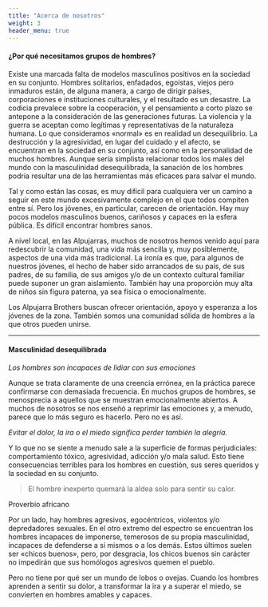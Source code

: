 ```yaml
---
title: "Acerca de nosotros"
weight: 3
header_menu: true
---
```


#### ¿Por qué necesitamos grupos de hombres?

Existe una marcada falta de modelos masculinos positivos en la sociedad en su conjunto. Hombres solitarios, enfadados, egoístas, viejos pero inmaduros están, de alguna manera, a cargo de dirigir países, corporaciones e instituciones culturales, y el resultado es un desastre. La codicia prevalece sobre la cooperación, y el pensamiento a corto plazo se antepone a la consideración de las generaciones futuras. La violencia y la guerra se aceptan como legítimas y representativas de la naturaleza humana. Lo que consideramos «normal» es en realidad un desequilibrio. La destrucción y la agresividad, en lugar del cuidado y el afecto, se encuentran en la sociedad en su conjunto, así como en la personalidad de muchos hombres. Aunque sería simplista relacionar todos los males del mundo con la masculinidad desequilibrada, la sanación de los hombres podría resultar una de las herramientas más eficaces para salvar el mundo.

Tal y como están las cosas, es muy difícil para cualquiera ver un camino a seguir en este mundo excesivamente complejo en el que todos compiten entre sí. Pero los jóvenes, en particular, carecen de orientación. Hay muy pocos modelos masculinos buenos, cariñosos y capaces en la esfera pública. Es difícil encontrar hombres sanos.

A nivel local, en las Alpujarras, muchos de nosotros hemos venido aquí para redescubrir la comunidad, una vida más sencilla y, muy posiblemente, aspectos de una vida más tradicional.
La ironía es que, para algunos de nuestros jóvenes, el hecho de haber sido arrancados de su país, de sus padres, de su familia, de sus amigos y/o de un contexto cultural familiar puede suponer un gran aislamiento. También hay una proporción muy alta de niños sin figura paterna, ya sea física o emocionalmente.

Los Alpujarra Brothers buscan ofrecer orientación, apoyo y esperanza a los jóvenes de la zona. También somos una comunidad sólida de hombres a la que otros pueden unirse.

---

#### Masculinidad desequilibrada

*Los hombres son incapaces de lidiar con sus emociones*

Aunque se trata claramente de una creencia errónea, en la práctica parece confirmarse con demasiada frecuencia.  En muchos grupos de hombres, se menosprecia a aquellos que se muestran emocionalmente abiertos.  A muchos de nosotros se nos enseñó a reprimir las emociones y, a menudo, parece que lo más seguro es hacerlo.  Pero no es así.

*Evitar el dolor, la ira o el miedo significa perder también la alegría.*

Y lo que no se siente a menudo sale a la superficie de formas perjudiciales: comportamiento tóxico, agresividad, adicción y/o mala salud. Esto tiene consecuencias terribles para los hombres en cuestión, sus seres queridos y la sociedad en su conjunto.

> El hombre inexperto quemará la aldea solo para sentir su calor.

Proverbio africano

Por un lado, hay hombres agresivos, egocéntricos, violentos y/o depredadores sexuales.
En el otro extremo del espectro se encuentran los hombres incapaces de imponerse, temerosos de su propia masculinidad, incapaces de defenderse a sí mismos o a los demás.
Estos últimos suelen ser «chicos buenos», pero, por desgracia, los chicos buenos sin carácter no impedirán que sus homólogos agresivos quemen el pueblo.

Pero no tiene por qué ser un mundo de lobos o ovejas.
Cuando los hombres aprenden a sentir su dolor, a transformar la ira y a superar el miedo, se convierten en hombres amables y capaces.

